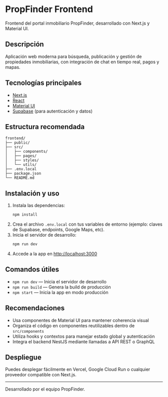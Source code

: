 # PropFinder Frontend

Frontend del portal inmobiliario PropFinder, desarrollado con Next.js y Material UI.

## Descripción

Aplicación web moderna para búsqueda, publicación y gestión de propiedades inmobiliarias, con integración de chat en tiempo real, pagos y mapas.

## Tecnologías principales

- [Next.js](https://nextjs.org/)
- [React](https://react.dev/)
- [Material UI](https://mui.com/)
- [Supabase](https://supabase.com/) (para autenticación y datos)

## Estructura recomendada

```
frontend/
├── public/
├── src/
│   ├── components/
│   ├── pages/
│   ├── styles/
│   └── utils/
├── .env.local
├── package.json
└── README.md
```

## Instalación y uso

1. Instala las dependencias:
   ```bash
   npm install
   ```
2. Crea el archivo `.env.local` con tus variables de entorno (ejemplo: claves de Supabase, endpoints, Google Maps, etc).
3. Inicia el servidor de desarrollo:
   ```bash
   npm run dev
   ```
4. Accede a la app en [http://localhost:3000](http://localhost:3000)

## Comandos útiles

- `npm run dev` — Inicia el servidor de desarrollo
- `npm run build` — Genera la build de producción
- `npm start` — Inicia la app en modo producción

## Recomendaciones

- Usa componentes de Material UI para mantener coherencia visual
- Organiza el código en componentes reutilizables dentro de `src/components`
- Utiliza hooks y contextos para manejar estado global y autenticación
- Integra el backend NestJS mediante llamadas a API REST o GraphQL

## Despliegue

Puedes desplegar fácilmente en Vercel, Google Cloud Run o cualquier proveedor compatible con Next.js.

---

Desarrollado por el equipo PropFinder.
